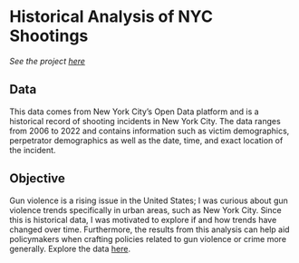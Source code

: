 # Historical Analysis of NYC Shootings
_See the project [here](https://mholquist.github.io/NYC-Shootings-Analysis/)_

## Data 
This data comes from New York City’s Open Data platform and is a historical record of shooting incidents in New York City. The data ranges from 2006 to 2022 and contains information such as victim demographics, perpetrator demographics as well as the date, time, and exact location of the incident. 

## Objective
Gun violence is a rising issue in the United States; I was curious about gun violence trends specifically in urban areas, such as New York City. Since this is historical data, I was motivated to explore if and how trends have changed over time. Furthermore, the results from this analysis can help aid policymakers when crafting policies related to gun violence or crime more generally.  Explore the data [here](https://data.cityofnewyork.us/Public-Safety/NYPD-Shooting-Incident-Data-Historic-/833y-fsy8). 

